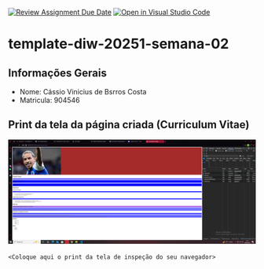 [![Review Assignment Due Date](https://classroom.github.com/assets/deadline-readme-button-22041afd0340ce965d47ae6ef1cefeee28c7c493a6346c4f15d667ab976d596c.svg)](https://classroom.github.com/a/6b4UVvYL)
[![Open in Visual Studio Code](https://classroom.github.com/assets/open-in-vscode-2e0aaae1b6195c2367325f4f02e2d04e9abb55f0b24a779b69b11b9e10269abc.svg)](https://classroom.github.com/online_ide?assignment_repo_id=20097053&assignment_repo_type=AssignmentRepo)
# template-diw-20251-semana-02

## Informações Gerais
- Nome: Cássio Vinicius de Bsrros Costa
- Matricula: 904546

## Print da tela da página criada (Curriculum Vitae)
<img src="image.png" alt="print do curriculo">

`<Coloque aqui o print da tela de inspeção do seu navegador>`
